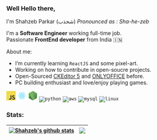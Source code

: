 ### Well Hello there,
I'm Shahzeb Parkar (شحذب) 
_Pronounced as : Sha-he-zeb_

I'm a **Software Engineer** working full-time job.<br>
Passionate **FrontEnd developer** from India 🇮🇳

About me:
- I’m currently learning `ReactJS` and some pixel-art.
- Working on how to contribute in open-soucre projects.
- Open-Sourced [CKEditor 5](https://github.com/ckeditor/ckeditor5) and [ONLYOFFICE](https://github.com/ONLYOFFICE/DocumentServer) before.
- PC building enthusiast and love/enjoy playing games.


<code><img height="25" alt="javascript" src="https://raw.githubusercontent.com/github/explore/80688e429a7d4ef2fca1e82350fe8e3517d3494d/topics/javascript/javascript.png"></code>
<code><img height="25" alt="react" src="https://raw.githubusercontent.com/github/explore/80688e429a7d4ef2fca1e82350fe8e3517d3494d/topics/react/react.png"></code>
<code><img height="25" alt="nodejs" src="https://raw.githubusercontent.com/github/explore/80688e429a7d4ef2fca1e82350fe8e3517d3494d/topics/nodejs/nodejs.png"></code>
<code><img height="25" alt="python" src="https://github.com/shahzebgit/explore/blob/main/topics/python/python.png"></code> 
<code><img height="25" alt="aws" src="https://raw.githubusercontent.com/shahzebgit/explore/main/topics/aws/aws.png"></code>
<code><img height="25" alt="mysql" src="https://github.com/shahzebgit/explore/blob/main/topics/mysql/mysql.png"></code> 
<code><img height="25" alt="linux" src="https://github.com/shahzebgit/explore/blob/main/topics/linux/linux.png"></code> 




### **Stats**:


| <a href="https://github.com/shahzebgit/github-readme-stats"><img align="center" src="https://github-readme-stats.vercel.app/api?username=shahzebgit&show_icons=true&include_all_commits=true&theme=tokyonight&hide_border=true" alt="Shahzeb's github stats" /></a> | <a href="https://github.com/shahzebgit/github-readme-stats"><img align="center" src="https://github-readme-stats.vercel.app/api/top-langs/?username=shahzebgit&layout=compact&theme=buefy&hide_border=true" /></a> |
| ------------- | ------------- |

